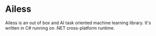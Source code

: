 # Ailess
Ailess is an out of box and AI task oriented machine learning library. It's written in C# running on .NET cross-platform runtime.

